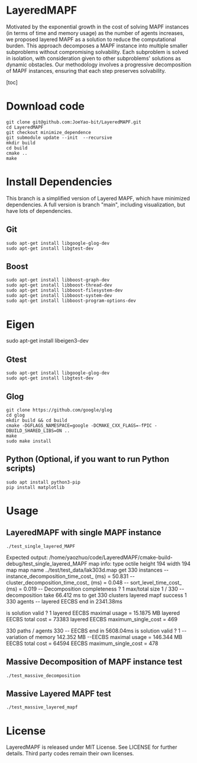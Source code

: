 
# LayeredMAPF

Motivated by the exponential growth in the cost of solving MAPF instances (in terms of time and memory usage) as the number of agents increases, we proposed layered MAPF as a solution to reduce the computational burden. This approach decomposes a MAPF instance into multiple smaller subproblems without compromising solvability. Each subproblem is solved in isolation, with consideration given to other subproblems' solutions as dynamic obstacles. Our methodology involves a progressive decomposition of MAPF instances, ensuring that each step preserves solvability.

[toc]

# Download code
```
git clone git@github.com:JoeYao-bit/LayeredMAPF.git
cd LayeredMAPF
git checkout minimize_dependence
git submodule update --init  --recursive
mkdir build
cd build
cmake ..
make
```


# Install Dependencies
This branch is a simplified version of Layered MAPF, which have minimized dependencies.
A full version is branch "main", including visualization, but have lots of dependencies.

## Git
```
sudo apt-get install libgoogle-glog-dev
sudo apt-get install libgtest-dev
```

## Boost
```
sudo apt-get install libboost-graph-dev
sudo apt-get install libboost-thread-dev
sudo apt-get install libboost-filesystem-dev
sudo apt-get install libboost-system-dev
sudo apt-get install libboost-program-options-dev
```

# Eigen
sudo apt-get install libeigen3-dev

## Gtest
```
sudo apt-get install libgoogle-glog-dev
sudo apt-get install libgtest-dev
```

## Glog
```
git clone https://github.com/google/glog
cd glog
mkdir build && cd build
cmake -DGFLAGS_NAMESPACE=google -DCMAKE_CXX_FLAGS=-fPIC -DBUILD_SHARED_LIBS=ON ..
make
sudo make install
```

## Python (Optional, if you want to run Python scripts)
```
sudo apt install python3-pip
pip install matplotlib
```

# Usage

## LayeredMAPF with single MAPF instance


```
./test_single_layered_MAPF
```
Expected output:
/home/yaozhuo/code/LayeredMAPF/cmake-build-debug/test_single_layered_MAPF
map info: 
type octile
height 194
width 194
map
 map name ../test/test_data/lak303d.map
get 330 instances
-- instance_decomposition_time_cost_ (ms) = 50.831
-- cluster_decomposition_time_cost_  (ms) = 0.048
-- sort_level_time_cost_             (ms) = 0.019
-- Decomposition completeness ? 1
 max/total size 1 / 330
-- decomposition take 66.412 ms to get 330 clusters 
 layered mapf success 1
330 agents 
-- layered EECBS end in 2341.38ms

 is solution valid ? 1
layered EECBS maximal usage = 15.1875 MB
layered EECBS total cost          = 73383
layered EECBS maximum_single_cost = 469

330 paths  / agents 330
-- EECBS end in 5608.04ms
 is solution valid ? 1
--variation of memory 142.352 MB
--EECBS maximal usage = 146.344 MB
EECBS total cost          = 64594
EECBS maximum_single_cost = 478


## Massive Decomposition of MAPF instance test
```
./test_massive_decomposition
```

## Massive Layered MAPF test
```
./test_massive_layered_mapf
```


# License
LayeredMAPF is released under MIT License. See LICENSE for further details.
Third party codes remain their own licenses.
